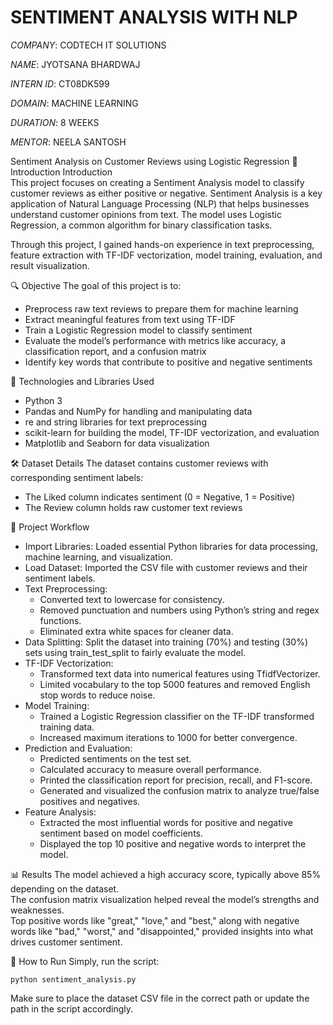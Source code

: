 # SENTIMENT ANALYSIS WITH NLP

*COMPANY*: CODTECH IT SOLUTIONS

*NAME*: JYOTSANA BHARDWAJ

*INTERN ID*: CT08DK599

*DOMAIN*: MACHINE LEARNING

*DURATION*: 8 WEEKS

*MENTOR*: NEELA SANTOSH

Sentiment Analysis on Customer Reviews using Logistic Regression
📖 Introduction
Introduction  
This project focuses on creating a Sentiment Analysis model to classify customer reviews as either positive or negative. Sentiment Analysis is a key application of Natural Language Processing (NLP) that helps businesses understand customer opinions from text. The model uses Logistic Regression, a common algorithm for binary classification tasks.  

Through this project, I gained hands-on experience in text preprocessing, feature extraction with TF-IDF vectorization, model training, evaluation, and result visualization. 

🔍 Objective
The goal of this project is to:  

- Preprocess raw text reviews to prepare them for machine learning  
- Extract meaningful features from text using TF-IDF  
- Train a Logistic Regression model to classify sentiment  
- Evaluate the model’s performance with metrics like accuracy, a classification report, and a confusion matrix  
- Identify key words that contribute to positive and negative sentiments

🧰 Technologies and Libraries Used
- Python 3  
- Pandas and NumPy for handling and manipulating data  
- re and string libraries for text preprocessing  
- scikit-learn for building the model, TF-IDF vectorization, and evaluation  
- Matplotlib and Seaborn for data visualization

🛠 Dataset Details
The dataset contains customer reviews with corresponding sentiment labels:  
- The Liked column indicates sentiment (0 = Negative, 1 = Positive)  
- The Review column holds raw customer text reviews

🔧 Project Workflow
- Import Libraries: Loaded essential Python libraries for data processing, machine learning, and visualization.  
- Load Dataset: Imported the CSV file with customer reviews and their sentiment labels.  
- Text Preprocessing:  
  - Converted text to lowercase for consistency.  
  - Removed punctuation and numbers using Python’s string and regex functions.  
  - Eliminated extra white spaces for cleaner data.  
- Data Splitting: Split the dataset into training (70%) and testing (30%) sets using train_test_split to fairly evaluate the model.  
- TF-IDF Vectorization:  
  - Transformed text data into numerical features using TfidfVectorizer.  
  - Limited vocabulary to the top 5000 features and removed English stop words to reduce noise.  
- Model Training:  
  - Trained a Logistic Regression classifier on the TF-IDF transformed training data.  
  - Increased maximum iterations to 1000 for better convergence.  
- Prediction and Evaluation:  
  - Predicted sentiments on the test set.  
  - Calculated accuracy to measure overall performance.  
  - Printed the classification report for precision, recall, and F1-score.  
  - Generated and visualized the confusion matrix to analyze true/false positives and negatives.  
- Feature Analysis:  
  - Extracted the most influential words for positive and negative sentiment based on model coefficients.  
  - Displayed the top 10 positive and negative words to interpret the model. 

📊 Results
The model achieved a high accuracy score, typically above 85% depending on the dataset.  
The confusion matrix visualization helped reveal the model’s strengths and weaknesses.  
Top positive words like "great," "love," and "best," along with negative words like "bad," "worst," and "disappointed," provided insights into what drives customer sentiment.

🚀 How to Run
Simply, run the script:
<pre><code>python sentiment_analysis.py</code></pre>
Make sure to place the dataset CSV file in the correct path or update the path in the script accordingly.
